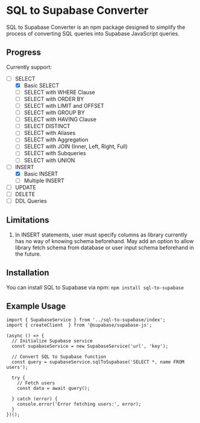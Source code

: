 # SQL to Supabase Converter

SQL to Supabase Converter is an npm package designed to simplify the process of converting SQL queries into Supabase JavaScript queries.

## Progress

Currently support:
- [ ] SELECT
  - [x] Basic SELECT
  - [ ] SELECT with WHERE Clause
  - [ ] SELECT with ORDER BY
  - [ ] SELECT with LIMIT and OFFSET
  - [ ] SELECT with GROUP BY
  - [ ] SELECT with HAVING Clause
  - [ ] SELECT DISTINCT
  - [ ] SELECT with Aliases
  - [ ] SELECT with Aggregation
  - [ ] SELECT with JOIN (Inner, Left, Right, Full)
  - [ ] SELECT with Subqueries
  - [ ] SELECT with UNION
- [ ] INSERT
  - [x] Basic INSERT
  - [ ] Multiple INSERT
- [ ] UPDATE
- [ ] DELETE
- [ ] DDL Queries

## Limitations
1. In INSERT statements, user must specify columns as library currently has no way of knowing schema beforehand. May add an option to allow library fetch schema from database or user input schema beforehand in the future.

## Installation
You can install SQL to Supabase via npm: `npm install sql-to-supabase`

## Example Usage

```
import { SupabaseService } from '../sql-to-supabase/index';
import { createClient  } from '@supabase/supabase-js';

(async () => {
  // Initialize Supabase service
  const supabaseService = new SupabaseService('url', 'key');
  
  // Convert SQL to Supabase function
  const query = supabaseService.sqlToSupabase('SELECT *, name FROM users');

  try {
    // Fetch users
    const data = await query();

  } catch (error) {
    console.error('Error fetching users:', error);
  }
})();
```